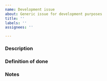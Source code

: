 ```yaml
---
name: Development issue
about: Generic issue for development purposes
title: ''
labels: ''
assignees: ''

---
```


### Description

### Definition of done

### Notes
